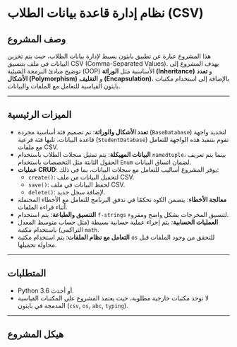 # نظام إدارة قاعدة بيانات الطلاب (CSV)

## وصف المشروع

هذا المشروع عبارة عن تطبيق بايثون بسيط لإدارة بيانات الطلاب، حيث يتم تخزين البيانات في ملف بتنسيق CSV (Comma-Separated Values). يهدف المشروع إلى توضيح مبادئ البرمجة الشيئية (OOP) الأساسية مثل **الوراثة (Inheritance)** و **تعدد الأشكال (Polymorphism)** و **التغليف (Encapsulation)**، بالإضافة إلى استخدام مكتبات بايثون القياسية للتعامل مع الملفات والبيانات.

---

##  الميزات الرئيسية

- **تعدد الأشكال والوراثة**: تم تصميم فئة أساسية مجردة (`BaseDatabase`) لتحديد واجهة قاعدة البيانات، تليها فئة فرعية (`StudentDatabase`) تقوم بتنفيذ هذه الواجهة للتعامل مع ملفات CSV.
- **البيانات المهيكلة**: يتم تمثيل سجلات الطلاب باستخدام `namedtuple`، بينما يتم تعريف الحقول الثابتة مثل التخصصات باستخدام `Enum` لضمان اتساق البيانات.
- **عمليات CRUD**: يوفر المشروع أساليب للتعامل مع سجلات البيانات، بما في ذلك:
    - `create()`: لتحميل البيانات من ملف CSV.
    - `save()`: لحفظ البيانات في ملف CSV.
    - `delete()`: لإضافة سجل جديد.
- **معالجة الأخطاء**: يتضمن الكود تحكمًا في تدفق البرنامج للتعامل مع الأخطاء المحتملة أثناء قراءة الملفات.
- **التنسيق والطباعة**: يتم استخدام `f-strings` لتنسيق المخرجات بشكل واضح ومقروء.
- **العمليات الحسابية**: يتم إجراء عملية حسابية بسيطة (مثل حساب متوسط المعدل التراكمي) باستخدام مكتبة `math`.
- **التعامل مع نظام الملفات**: يتم استخدام مكتبة `os` للتحقق من وجود الملفات قبل محاولة تحميلها.

---

##  المتطلبات

- Python 3.6 أو أحدث.
- لا توجد مكتبات خارجية مطلوبة، حيث يعتمد المشروع على المكتبات القياسية المدمجة في بايثون (`csv`, `os`, `abc`, `typing`).

---

##  هيكل المشروع

